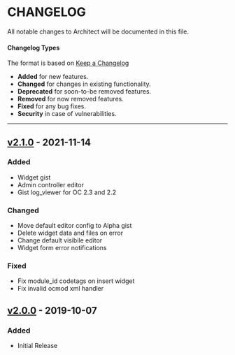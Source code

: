 # CHANGELOG

All notable changes to Architect will be documented in this file.

#### Changelog Types
The format is based on [Keep a Changelog](http://keepachangelog.com/en/1.0.0/)

- **Added** for new features.
- **Changed** for changes in existing functionality.
- **Deprecated** for soon-to-be removed features.
- **Removed** for now removed features.
- **Fixed** for any bug fixes.
- **Security** in case of vulnerabilities.

---

## [v2.1.0] - 2021-11-14
### Added
- Widget gist
- Admin controller editor
- Gist log_viewer for OC 2.3 and 2.2

### Changed
- Move default editor config to Alpha gist
- Delete widget data and files on error
- Change default visibile editor
- Widget form error notifications

### Fixed
- Fix module_id codetags on insert widget
- Fix invalid ocmod xml handler

## [v2.0.0] - 2019-10-07
### Added
- Initial Release

[Unreleased]: https://github.com/iSenseLabs/architect/compare/v2.1.0...oc2x
[v2.1.0]: https://github.com/iSenseLabs/architect/releases/tag/v2.0.0..v2.1.0
[v2.0.0]: https://github.com/iSenseLabs/architect/releases/tag/v2.0.0
